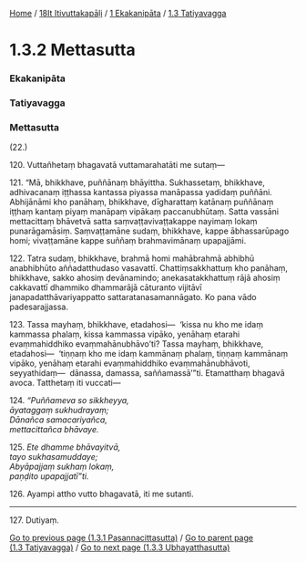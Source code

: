 
[Home](/) / [18It Itivuttakapāḷi](/tipitaka/18It.md) / [1 Ekakanipāta](/tipitaka/18It/1.md) / [1.3 Tatiyavagga](/tipitaka/18It/1/1.3.md)

# 1.3.2 Mettasutta

### Ekakanipāta

### Tatiyavagga

### Mettasutta

(22.)

120\. Vuttañhetaṃ bhagavatā vuttamarahatāti me sutaṃ—

121\. “Mā, bhikkhave, puññānaṃ bhāyittha. Sukhassetaṃ, bhikkhave, adhivacanaṃ iṭṭhassa kantassa piyassa manāpassa yadidaṃ puññāni. Abhijānāmi kho panāhaṃ, bhikkhave, dīgharattaṃ katānaṃ puññānaṃ iṭṭhaṃ kantaṃ piyaṃ manāpaṃ vipākaṃ paccanubhūtaṃ. Satta vassāni mettacittaṃ bhāvetvā satta saṃvaṭṭavivaṭṭakappe nayimaṃ lokaṃ punarāgamāsiṃ. Saṃvaṭṭamāne sudaṃ, bhikkhave, kappe ābhassarūpago homi; vivaṭṭamāne kappe suññaṃ brahmavimānaṃ upapajjāmi.

122\. Tatra sudaṃ, bhikkhave, brahmā homi mahābrahmā abhibhū anabhibhūto aññadatthudaso vasavattī. Chattiṃsakkhattuṃ kho panāhaṃ, bhikkhave, sakko ahosiṃ devānamindo; anekasatakkhattuṃ rājā ahosiṃ cakkavattī dhammiko dhammarājā cāturanto vijitāvī janapadatthāvariyappatto sattaratanasamannāgato. Ko pana vādo padesarajjassa.

123\. Tassa mayhaṃ, bhikkhave, etadahosi—  ‘kissa nu kho me idaṃ kammassa phalaṃ, kissa kammassa vipāko, yenāhaṃ etarahi evaṃmahiddhiko evaṃmahānubhāvo’ti? Tassa mayhaṃ, bhikkhave, etadahosi—  ‘tiṇṇaṃ kho me idaṃ kammānaṃ phalaṃ, tiṇṇaṃ kammānaṃ vipāko, yenāhaṃ etarahi evaṃmahiddhiko evaṃmahānubhāvoti, seyyathidaṃ—  dānassa, damassa, saññamassā’”ti. Etamatthaṃ bhagavā avoca. Tatthetaṃ iti vuccati—

124\. _“Puññameva so sikkheyya,_  
_āyataggaṃ sukhudrayaṃ;_  
_Dānañca samacariyañca,_  
_mettacittañca bhāvaye._  


125\. _Ete dhamme bhāvayitvā,_  
_tayo sukhasamuddaye;_  
_Abyāpajjaṃ sukhaṃ lokaṃ,_  
_paṇḍito upapajjatī”ti._  


126\. Ayampi attho vutto bhagavatā, iti me sutanti.

---

127\. Dutiyaṃ.



[Go to previous page (1.3.1 Pasannacittasutta)](/tipitaka/18It/1/1.3/1.3.1.md) / [Go to parent page (1.3 Tatiyavagga)](/tipitaka/18It/1/1.3.md) / [Go to next page (1.3.3 Ubhayatthasutta)](/tipitaka/18It/1/1.3/1.3.3.md)



